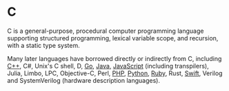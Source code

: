 # C

C is a general-purpose, procedural computer programming language supporting structured programming, lexical variable scope, and recursion, with a static type system.

Many later languages have borrowed directly or indirectly from C, including [C++](/wiki/C++), C#, Unix's C shell, D, [Go](/wiki/Go), [Java](/wiki/Java), [JavaScript](/wiki/JavaScript) (including transpilers), Julia, Limbo, LPC, Objective-C, Perl, [PHP](/wiki/PHP), [Python](/wiki/Python), [Ruby](/wiki/Ruby), Rust, [Swift](/wiki/Swift), Verilog and SystemVerilog (hardware description languages).